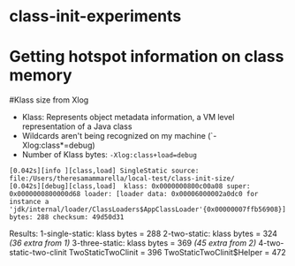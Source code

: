 # class-init-experiments

# Getting hotspot information on class memory

#Klass size from Xlog
- Klass: Represents object metadata information, a VM level representation of a Java class
- Wildcards aren't being recognized on my machine (`-Xlog:class*=debug)
- Number of Klass bytes: `-Xlog:class+load=debug`

```
[0.042s][info ][class,load] SingleStatic source: file:/Users/theresamammarella/local-test/class-init-size/
[0.042s][debug][class,load]  klass: 0x0000000800c00a08 super: 0x0000000800000d68 loader: [loader data: 0x00006000002a0dc0 for instance a 'jdk/internal/loader/ClassLoaders$AppClassLoader'{0x00000007ffb56908}] bytes: 288 checksum: 49d50d31

```
Results:
1-single-static: klass bytes = 288
2-two-static: klass bytes = 324 _(36 extra from 1)_
3-three-static: klass bytes = 369 _(45 extra from 2)_
4-two-static-two-clinit
  TwoStaticTwoClinit = 396
  TwoStaticTwoClinit$Helper = 472
